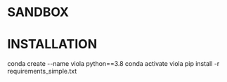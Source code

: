 # SANDBOX
# INSTALLATION
conda create --name viola python==3.8
conda activate viola
pip install -r requirements_simple.txt

